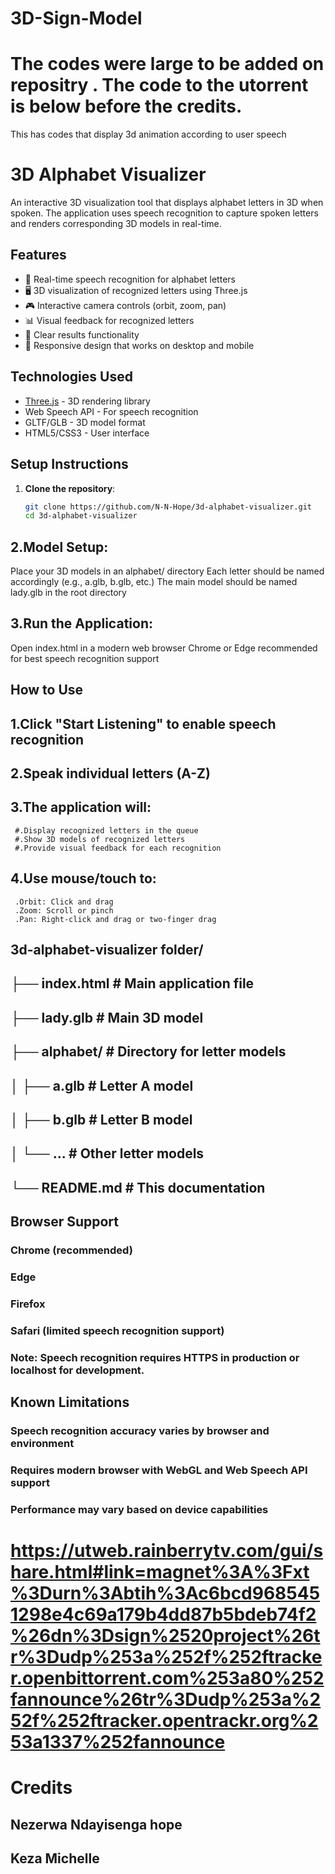 # 3D-Sign-Model
# The codes were large to be added on repositry . The code to the utorrent is below before the credits.
This has codes that display 3d animation according to user speech

# 3D Alphabet Visualizer

An interactive 3D visualization tool that displays alphabet letters in 3D when spoken. The application uses speech recognition to capture spoken letters and renders corresponding 3D models in real-time.

## Features

- 🎤 Real-time speech recognition for alphabet letters
- 🖥️ 3D visualization of recognized letters using Three.js
- 🎮 Interactive camera controls (orbit, zoom, pan)
- 📊 Visual feedback for recognized letters
- 🧹 Clear results functionality
- 📱 Responsive design that works on desktop and mobile

## Technologies Used

- [Three.js](https://threejs.org/) - 3D rendering library
- Web Speech API - For speech recognition
- GLTF/GLB - 3D model format
- HTML5/CSS3 - User interface

## Setup Instructions

1. **Clone the repository**:
   ```bash
   git clone https://github.com/N-N-Hope/3d-alphabet-visualizer.git
   cd 3d-alphabet-visualizer
   
## 2.Model Setup:
Place your 3D models in an alphabet/ directory
Each letter should be named accordingly (e.g., a.glb, b.glb, etc.)
The main model should be named lady.glb in the root directory

## 3.Run the Application:
Open index.html in a modern web browser
Chrome or Edge recommended for best speech recognition support

## How to Use
## 1.Click "Start Listening" to enable speech recognition
## 2.Speak individual letters (A-Z)
## 3.The application will:
     #.Display recognized letters in the queue
     #.Show 3D models of recognized letters
     #.Provide visual feedback for each recognition

## 4.Use mouse/touch to:
     .Orbit: Click and drag
     .Zoom: Scroll or pinch
     .Pan: Right-click and drag or two-finger drag

## 3d-alphabet-visualizer folder/

## ├── index.html            # Main application file
## ├── lady.glb              # Main 3D model
## ├── alphabet/             # Directory for letter models
## │   ├── a.glb             # Letter A model
## │   ├── b.glb             # Letter B model
## │   └── ...               # Other letter models
## └── README.md             # This documentation

## Browser Support
### Chrome (recommended)
### Edge
### Firefox
### Safari (limited speech recognition support)
### Note: Speech recognition requires HTTPS in production or localhost for development.

## Known Limitations
### Speech recognition accuracy varies by browser and environment
### Requires modern browser with WebGL and Web Speech API support
### Performance may vary based on device capabilities



# https://utweb.rainberrytv.com/gui/share.html#link=magnet%3A%3Fxt%3Durn%3Abtih%3Ac6bcd9685451298e4c69a179b4dd87b5bdeb74f2%26dn%3Dsign%2520project%26tr%3Dudp%253a%252f%252ftracker.openbittorrent.com%253a80%252fannounce%26tr%3Dudp%253a%252f%252ftracker.opentrackr.org%253a1337%252fannounce

# Credits
  ## Nezerwa Ndayisenga hope
  ## Keza Michelle
   
